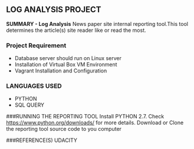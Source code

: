 ## LOG ANALYSIS PROJECT ##

**SUMMARY - Log Analysis**
 News paper site  internal reporting tool.This tool determines the article(s) site reader like or read the most. 

### Project Requirement ###
- Database server should run on Linux server
- Installation of Virtual Box VM Environment
- Vagrant Installation and Configuration

### LANGUAGES USED
- PYTHON
- SQL QUERY

###RUNNING THE REPORTING TOOL
Install PYTHON 2.7. Check https://www.python.org/downloads/ for more details.
Download or Clone the reporting tool source code to you computer


###REFERENCE(S)
UDACITY
